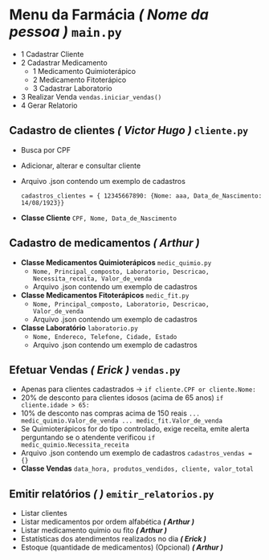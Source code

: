 # Menu da Farmácia ***( Nome da pessoa )*** `main.py`  
  - 1 Cadastrar Cliente  
  - 2 Cadastrar Medicamento  
    - 1 Medicamento Quimioterápico  
    - 2 Medicamento Fitoterápico  
    - 3 Cadastrar Laboratorio  
  - 3 Realizar Venda `vendas.iniciar_vendas()` 
  - 4 Gerar Relatorio   

## Cadastro de clientes ***( Victor Hugo )*** `cliente.py`  
- Busca por CPF  
- Adicionar, alterar e consultar cliente  
- Arquivo .json contendo um exemplo de cadastros
  
  `cadastros_clientes = { 12345667890: {Nome: aaa,
                                Data_de_Nascimento: 14/08/1923}}`
  
- **Classe Cliente** `CPF, Nome, Data_de_Nascimento`


## Cadastro de medicamentos ***( Arthur )*** 
- **Classe Medicamentos Quimioterápicos** `medic_quimio.py`  
  - `Nome, Principal_composto, Laboratorio, Descricao, Necessita_receita, Valor_de_venda`  
  - Arquivo .json contendo um exemplo de cadastros  
- **Classe Medicamentos Fitoterápicos** `medic_fit.py`  
  - `Nome, Principal_composto, Laboratorio, Descricao, Valor_de_venda`  
  - Arquivo .json contendo um exemplo de cadastros  
- **Classe Laboratório** `laboratorio.py`  
  - `Nome, Endereco, Telefone, Cidade, Estado`   
  - Arquivo .json contendo um exemplo de cadastros  

## Efetuar Vendas ***( Erick )*** `vendas.py`
- Apenas para clientes cadastrados -> `if cliente.CPF or cliente.Nome:`  
- 20% de desconto para clientes idosos (acima de 65 anos)  `if cliente.idade > 65:`  
- 10% de desconto nas compras acima de 150 reais `... medic_quimio.Valor_de_venda ... medic_fit.Valor_de_venda `
- Se Quimioterápicos for do tipo controlado, exige receita, emite alerta perguntando se o atendente verificou `if medic_quimio.Necessita_receita`
- Arquivo .json contendo um exemplo de cadastros `cadastros_vendas = {}`
- **Classe Vendas** `data_hora, produtos_vendidos, cliente, valor_total`  

## Emitir relatórios ***( )*** `emitir_relatorios.py` 
- Listar clientes  
- Listar medicamentos por ordem alfabética  ***( Arthur )***
- Listar medicamento quimio ou fito  ***( Arthur )***
- Estatísticas dos atendimentos realizados no dia ***( Erick )***
- Estoque (quantidade de medicamentos) (Opcional) ***( Arthur )***




 
